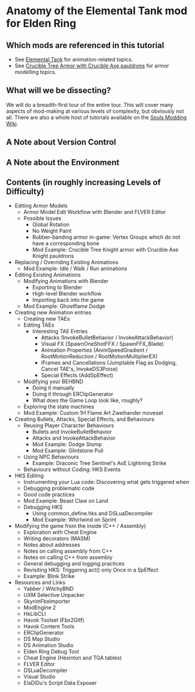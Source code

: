 # Anatomy of the Elemental Tank mod for Elden Ring

## Which mods are referenced in this tutorial
- See [Elemental Tank](https://www.nexusmods.com/eldenring/mods/4920) for animation-related topics.
- See [Crucible Tree Armor with Crucible Axe pauldrons](https://www.nexusmods.com/eldenring/mods/4812) for armor modelling topics.

## What will we be dissecting?
We will do a breadth-first tour of the entire tour. This will cover many aspects of mod-making at various levels of complexity, but obviously not all. There are also a whole host of tutorials available on the [Souls Modding Wiki](http://soulsmodding.wikidot.com/).

## A Note about Version Control

## A Note about the Environment

## Contents (in roughly increasing Levels of Difficulty)

- Editing Armor Models
  - Armor Model Edit Workflow with Blender and FLVER Editor
  - Possible Issues
    - Global Rotation
    - No Weight Paint
    - Rubber-banding armor in-game: Vertex Groups which do not have a corresponding bone
    - Mod Example: Crucible Tree Knight armor with Crucible Axe Knight pauldrons
- Replacing / Overriding Existing Animations
  - Mod Example: Idle / Walk / Run animations
- Editing Existing Animations
  - Modifying Animations with Blender
    - Exporting to Blender
    - High-level Blender workflow
    - Importing back into the game
  - Mod Example: Ghostflame Dodge
- Creating new Animation entries
  - Creating new TAEs
  - Editing TAEs
    - Interesting TAE Entries
      - Attacks (InvokeBulletBehavior / InvokeAttackBehavior)
      - Visual FX (SpawnOneShotFFX / SpawnFFX_Blade)
      - Animation Properties (AnimSpeedGradient / RootMotionReduction / RootMotionMultiplierEX)
      - IFrames and Cancellations (Jumptable Flag as Dodging, Cancel TAE's, InvokeDS3Poise)
      - Special Effects (AddSpEffect)
  - Modifying your BEHBND
    - Doing it manually
    - Doing it through ERClipGenerator
    - What does the Game Loop look like, roughly?
  - Exploring the state machines
  - Mod Example: Custom 1H Flame Art Zweihander moveset
- Creating Bullets, Attacks, Special Effects, and Behaviours
  - Reusing Player Character Behaviours
    - Bullets and InvokeBulletBehavior
    - Attacks and InvokeAttackBehavior
    - Mod Example: Dodge Stomp
    - Mod Example: Glintstone Pull
  - Using NPC Behaviours
    - Example: Draconic Tree Sentinel's AoE Lightning Strike
  - Behaviours without Coding: HKS Events
- HKS Editing
  - Instrumenting your Lua code: Discovering what gets triggered when
  - Debugging problematic code
  - Good code practices
  - Mod Example: Beast Claw on Land
  - Debugging HKS
    - Using common_define.hks and DSLuaDecompiler
    - Mod Example: Whirlwind on Sprint
- Modifying the game from the inside (C++ / Assembly)
  - Exploration with Cheat Engine
  - Writing decorators (MASM)
  - Notes about addresses
  - Notes on calling assembly from C++
  - Notes on calling C++ from assembly
  - General debugging and logging practices
  - Revisiting HKS: Triggering act() only Once in a SpEffect
  - Example: Blink Strike
- Resources and Links
  - Yabber / WitchyBND
  - UXM Selective Unpacker
  - SkyrimFbxImporter
  - ModEngine 2
  - HkLibCLI
  - Havok Toolset (Fbx2Gltf)
  - Havok Content Tools
  - ERClipGenerator
  - DS Map Studio
  - DS Animation Studio
  - Elden Ring Debug Tool
  - Cheat Engine (Hexinton and TGA tables)
  - FLVER Editor
  - DSLuaDecompiler
  - Visual Studio
  - ElaDiDu's Script Data Exposer
